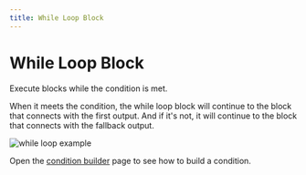 ```yaml
---
title: While Loop Block
---
```


# While Loop Block

Execute blocks while the condition is met.

When it meets the condition, the while loop block will continue to the block that connects with the first output. And if it's not, it will continue to the block that connects with the fallback output.

![while loop example](https://res.cloudinary.com/chat-story/image/upload/v1648544767/automa/nsAkHeuetG_xg5awo.png)

Open the [condition builder](../reference/condition-builder.md) page to see how to build a condition.